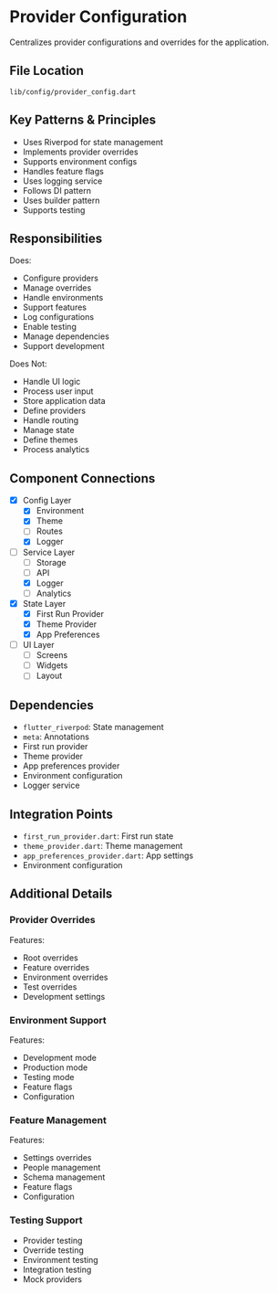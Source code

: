 # Provider Configuration

Centralizes provider configurations and overrides for the application.

## File Location
`lib/config/provider_config.dart`

## Key Patterns & Principles
- Uses Riverpod for state management
- Implements provider overrides
- Supports environment configs
- Handles feature flags
- Uses logging service
- Follows DI pattern
- Uses builder pattern
- Supports testing

## Responsibilities
Does:
- Configure providers
- Manage overrides
- Handle environments
- Support features
- Log configurations
- Enable testing
- Manage dependencies
- Support development

Does Not:
- Handle UI logic
- Process user input
- Store application data
- Define providers
- Handle routing
- Manage state
- Define themes
- Process analytics

## Component Connections
- [x] Config Layer
  - [x] Environment
  - [x] Theme
  - [ ] Routes
  - [x] Logger
- [ ] Service Layer
  - [ ] Storage
  - [ ] API
  - [x] Logger
  - [ ] Analytics
- [x] State Layer
  - [x] First Run Provider
  - [x] Theme Provider
  - [x] App Preferences
- [ ] UI Layer
  - [ ] Screens
  - [ ] Widgets
  - [ ] Layout

## Dependencies
- `flutter_riverpod`: State management
- `meta`: Annotations
- First run provider
- Theme provider
- App preferences provider
- Environment configuration
- Logger service

## Integration Points
- `first_run_provider.dart`: First run state
- `theme_provider.dart`: Theme management
- `app_preferences_provider.dart`: App settings
- Environment configuration

## Additional Details

### Provider Overrides
Features:
- Root overrides
- Feature overrides
- Environment overrides
- Test overrides
- Development settings

### Environment Support
Features:
- Development mode
- Production mode
- Testing mode
- Feature flags
- Configuration

### Feature Management
Features:
- Settings overrides
- People management
- Schema management
- Feature flags
- Configuration

### Testing Support
- Provider testing
- Override testing
- Environment testing
- Integration testing
- Mock providers 